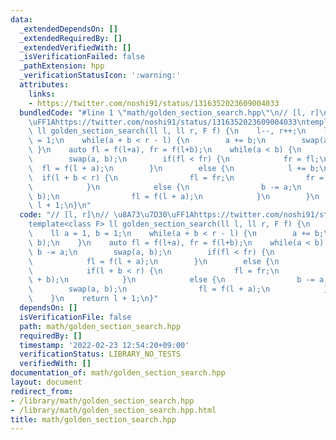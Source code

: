 ```yaml
---
data:
  _extendedDependsOn: []
  _extendedRequiredBy: []
  _extendedVerifiedWith: []
  _isVerificationFailed: false
  _pathExtension: hpp
  _verificationStatusIcon: ':warning:'
  attributes:
    links:
    - https://twitter.com/noshi91/status/1316352023609004033
  bundledCode: "#line 1 \"math/golden_section_search.hpp\"\n// [l, r]\n// \u8A73\u7D30\
    \uFF1Ahttps://twitter.com/noshi91/status/1316352023609004033\ntemplate<class F>\
    \ ll golden_section_search(ll l, ll r, F f) {\n    l--, r++;\n    ll a = 1, b\
    \ = 1;\n    while(a + b < r - l) {\n        a += b;\n        swap(a, b);\n   \
    \ }\n    auto fl = f(l+a), fr = f(l+b);\n    while(a < b) {\n        b -= a;\n\
    \        swap(a, b);\n        if(fl < fr) {\n            fr = fl;\n          \
    \  fl = f(l + a);\n        }\n        else {\n            l += b;\n          \
    \  if(l + b < r) {\n                fl = fr;\n                fr = f(l + b);\n\
    \            }\n            else {\n                b -= a;\n                swap(a,\
    \ b);\n                fl = f(l + a);\n            }\n        }\n    }\n    return\
    \ l + 1;\n}\n"
  code: "// [l, r]\n// \u8A73\u7D30\uFF1Ahttps://twitter.com/noshi91/status/1316352023609004033\n\
    template<class F> ll golden_section_search(ll l, ll r, F f) {\n    l--, r++;\n\
    \    ll a = 1, b = 1;\n    while(a + b < r - l) {\n        a += b;\n        swap(a,\
    \ b);\n    }\n    auto fl = f(l+a), fr = f(l+b);\n    while(a < b) {\n       \
    \ b -= a;\n        swap(a, b);\n        if(fl < fr) {\n            fr = fl;\n\
    \            fl = f(l + a);\n        }\n        else {\n            l += b;\n\
    \            if(l + b < r) {\n                fl = fr;\n                fr = f(l\
    \ + b);\n            }\n            else {\n                b -= a;\n        \
    \        swap(a, b);\n                fl = f(l + a);\n            }\n        }\n\
    \    }\n    return l + 1;\n}"
  dependsOn: []
  isVerificationFile: false
  path: math/golden_section_search.hpp
  requiredBy: []
  timestamp: '2022-02-23 12:54:20+09:00'
  verificationStatus: LIBRARY_NO_TESTS
  verifiedWith: []
documentation_of: math/golden_section_search.hpp
layout: document
redirect_from:
- /library/math/golden_section_search.hpp
- /library/math/golden_section_search.hpp.html
title: math/golden_section_search.hpp
---
```


